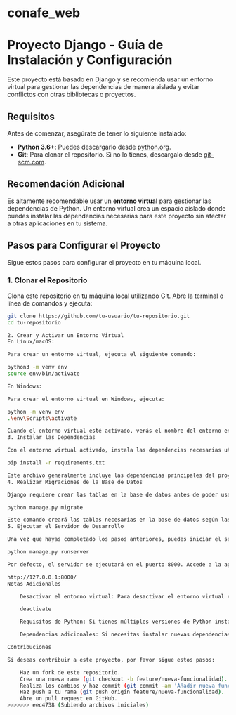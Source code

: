 
# conafe_web

# Proyecto Django - Guía de Instalación y Configuración

Este proyecto está basado en Django y se recomienda usar un entorno virtual para gestionar las dependencias de manera aislada y evitar conflictos con otras bibliotecas o proyectos.

## Requisitos

Antes de comenzar, asegúrate de tener lo siguiente instalado:

- **Python 3.6+**: Puedes descargarlo desde [python.org](https://www.python.org/downloads/).
- **Git**: Para clonar el repositorio. Si no lo tienes, descárgalo desde [git-scm.com](https://git-scm.com/downloads).

## Recomendación Adicional

Es altamente recomendable usar un **entorno virtual** para gestionar las dependencias de Python. Un entorno virtual crea un espacio aislado donde puedes instalar las dependencias necesarias para este proyecto sin afectar a otras aplicaciones en tu sistema.

## Pasos para Configurar el Proyecto

Sigue estos pasos para configurar el proyecto en tu máquina local.

### 1. Clonar el Repositorio

Clona este repositorio en tu máquina local utilizando Git. Abre la terminal o línea de comandos y ejecuta:

```bash
git clone https://github.com/tu-usuario/tu-repositorio.git
cd tu-repositorio

2. Crear y Activar un Entorno Virtual
En Linux/macOS:

Para crear un entorno virtual, ejecuta el siguiente comando:

python3 -m venv env
source env/bin/activate

En Windows:

Para crear el entorno virtual en Windows, ejecuta:

python -m venv env
.\env\Scripts\activate

Cuando el entorno virtual esté activado, verás el nombre del entorno entre paréntesis en la terminal, por ejemplo: (env).
3. Instalar las Dependencias

Con el entorno virtual activado, instala las dependencias necesarias utilizando pip. Esto descargará e instalará los paquetes listados en el archivo requirements.txt:

pip install -r requirements.txt

Este archivo generalmente incluye las dependencias principales del proyecto, como Django y otras librerías necesarias.
4. Realizar Migraciones de la Base de Datos

Django requiere crear las tablas en la base de datos antes de poder usar la aplicación. Para hacerlo, ejecuta las migraciones necesarias con el siguiente comando:

python manage.py migrate

Este comando creará las tablas necesarias en la base de datos según las definiciones de los modelos de Django.
5. Ejecutar el Servidor de Desarrollo

Una vez que hayas completado los pasos anteriores, puedes iniciar el servidor de desarrollo de Django con el siguiente comando:

python manage.py runserver

Por defecto, el servidor se ejecutará en el puerto 8000. Accede a la aplicación desde tu navegador en la siguiente URL:

http://127.0.0.1:8000/
Notas Adicionales

    Desactivar el entorno virtual: Para desactivar el entorno virtual en cualquier momento, simplemente ejecuta el siguiente comando:

    deactivate

    Requisitos de Python: Si tienes múltiples versiones de Python instaladas, asegúrate de usar la versión correcta al crear el entorno virtual (por ejemplo, python3.8 -m venv env en lugar de python3).

    Dependencias adicionales: Si necesitas instalar nuevas dependencias para el proyecto, puedes agregarlas al archivo requirements.txt y luego ejecutar pip install -r requirements.txt nuevamente.

Contribuciones

Si deseas contribuir a este proyecto, por favor sigue estos pasos:

    Haz un fork de este repositorio.
    Crea una nueva rama (git checkout -b feature/nueva-funcionalidad).
    Realiza los cambios y haz commit (git commit -am 'Añadir nueva funcionalidad').
    Haz push a tu rama (git push origin feature/nueva-funcionalidad).
    Abre un pull request en GitHub.
>>>>>>> eec4738 (Subiendo archivos iniciales)
